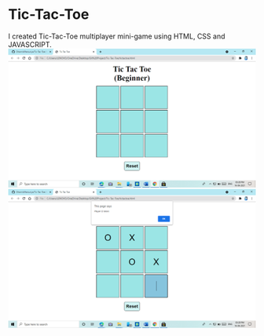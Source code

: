 # Tic-Tac-Toe
I created Tic-Tac-Toe multiplayer mini-game using HTML, CSS and JAVASCRIPT.
![alt text](https://github.com/DharmikPansuriya/Tic-Tac-Toe/blob/main/Screenshot%20(4).png)
![alt text](https://github.com/DharmikPansuriya/Tic-Tac-Toe/blob/main/Screenshot%20(3).png)
